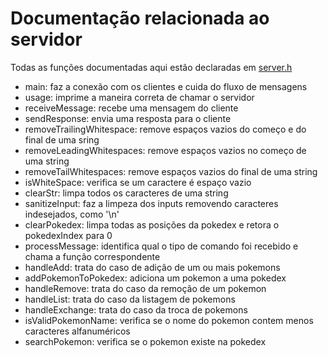 # Documentação relacionada ao servidor

Todas as funções documentadas aqui estão declaradas em [server.h](../server.h)

- main: faz a conexão com os clientes e cuida do fluxo de mensagens
- usage: imprime a maneira correta de chamar o servidor
- receiveMessage: recebe uma mensagem do cliente
- sendResponse: envia uma resposta para o cliente
- removeTrailingWhitespace: remove espaços vazios do começo e do final de uma sring
- removeLeadingWhitespaces: remove espaços vazios no começo de uma string
- removeTailWhitespaces: remove espaços vazios do final de uma string
- isWhiteSpace: verifica se um caractere é espaço vazio
- clearStr: limpa todos os caracteres de uma string
- sanitizeInput: faz a limpeza dos inputs removendo caracteres indesejados, como '\n'
- clearPokedex: limpa todas as posições da pokedex e retora o pokedexIndex para 0
- processMessage: identifica qual o tipo de comando foi recebido e chama a função correspondente
- handleAdd: trata do caso de adição de um ou mais pokemons
- addPokemonToPokedex: adiciona um pokemon a uma pokedex
- handleRemove: trata do caso da remoção de um pokemon
- handleList: trata do caso da listagem de pokemons
- handleExchange: trata do caso da troca de pokemons
- isValidPokemonName: verifica se o nome do pokemon contem menos caracteres alfanuméricos
- searchPokemon: verifica se o pokemon existe na pokedex
